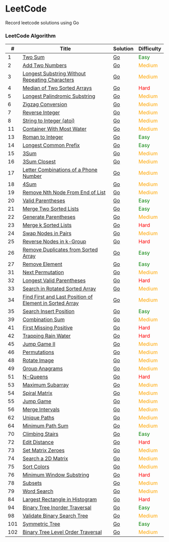 # LeetCode

Record leetcode solutions using Go

### LeetCode Algorithm

| #   | Title                                                                                                                                            | Solution                                                                                                        | Difficulty                       |
|-----|--------------------------------------------------------------------------------------------------------------------------------------------------|-----------------------------------------------------------------------------------------------------------------|----------------------------------|
| 1   | [Two Sum](https://leetcode.cn/problems/two-sum/)                                                                                                 | [Go](./alg/go/twoSum/twoSum.go)                                                                                 | <font color=green>Easy</font>    |
| 2   | [Add Two Numbers](https://leetcode.cn/problems/add-two-numbers/)                                                                                 | [Go](./alg/go/addTwoNumbers/addTwoNumbers.go)                                                                   | <font color=orange>Medium</font> |
| 3   | [Longest Substring Without Repeating Characters](https://leetcode.cn/problems/longest-substring-without-repeating-characters/)                   | [Go](./alg/go/longestSubstringWithoutRepeatingCharacters/longestSubstringWithoutRepeatingCharacters.go)         | <font color=orange>Medium</font> |
| 4   | [Median of Two Sorted Arrays](https://leetcode.cn/problems/median-of-two-sorted-arrays/)                                                         | [Go](./alg/go/medianOfTwoSortedArrays/medianOfTwoSortedArrays.go)                                               | <font color=red>Hard</font>      |
| 5   | [Longest Palindromic Substring](https://leetcode.cn/problems/longest-palindromic-substring/)                                                     | [Go](./alg/go/longestPalindromicSubstring/longestPalindromicSubstring.2.go)                                     | <font color=orange>Medium</font> |
| 6   | [Zigzag Conversion](https://leetcode.cn/problems/zigzag-conversion/)                                                                             | [Go](./alg/go/zigzagConversion/zigzagConversion.go)                                                             | <font color=orange>Medium</font> |
| 7   | [Reverse Integer](https://leetcode.cn/problems/reverse-integer/)                                                                                 | [Go](./alg/go/reverseInteger/reverseInteger.go)                                                                 | <font color=orange>Medium</font> |
| 8   | [String to Integer (atoi)](https://leetcode.cn/problems/string-to-integer-atoi/)                                                                 | [Go](./alg/go/stringToIntegerAtoi/stringToIntegerAtoi.go)                                                       | <font color=orange>Medium</font> |
| 11  | [Container With Most Water](https://leetcode.cn/problems/container-with-most-water/)                                                             | [Go](./alg/go/containerWithMostWater/containerWithMostWater.go)                                                 | <font color=orange>Medium</font> |
| 13  | [Roman to Integer](https://leetcode.cn/problems/roman-to-integer/)                                                                               | [Go](./alg/go/romanToInteger/romanToInteger2.go)                                                                | <font color=green>Easy</font>    |
| 14  | [Longest Common Prefix](https://leetcode.cn/problems/longest-common-prefix/)                                                                     | [Go](./alg/go/longestCommonPrefix/longestCommonPrefix2.go)                                                      | <font color=green>Easy</font>    |
| 15  | [3Sum](https://leetcode.cn/problems/3sum/)                                                                                                       | [Go](./alg/go/3Sum/3Sum.go)                                                                                     | <font color=orange>Medium</font> |
| 16  | [3Sum Closest](https://leetcode.cn/problems/3sum-closest/)                                                                                       | [Go](./alg/go/3sumClosest/3sumClosest.go)                                                                       | <font color=orange>Medium</font> |
| 17  | [Letter Combinations of a Phone Number](https://leetcode.cn/problems/letter-combinations-of-a-phone-number/)                                     | [Go](./alg/go/letterCombinationsOfAPhoneNumber/letterCombinationsOfAPhoneNumber2.go)                            | <font color=orange>Medium</font> |
| 18  | [4Sum](https://leetcode.cn/problems/4sum/)                                                                                                       | [Go](./alg/go/4sum/4sum.go)                                                                                     | <font color=orange>Medium</font> |
| 19  | [Remove Nth Node From End of List](https://leetcode.cn/problems/remove-nth-node-from-end-of-list/)                                               | [Go](./alg/go/removeNthNodeFromEndOfList/removeNthNodeFromEndOfList.go)                                         | <font color=orange>Medium</font> |
| 20  | [Valid Parentheses](https://leetcode.cn/problems/valid-parentheses/)                                                                             | [Go](./alg/go/validParentheses/validParentheses.go)                                                             | <font color=green>Easy</font>    |
| 21  | [Merge Two Sorted Lists](https://leetcode.cn/problems/merge-two-sorted-lists/)                                                                   | [Go](./alg/go/mergeTwoSortedLists/mergeTwoSortedLists.go)                                                       | <font color=green>Easy</font>    |
| 22  | [Generate Parentheses](https://leetcode.cn/problems/generate-parentheses/)                                                                       | [Go](./alg/go/generateParentheses/generateParentheses.go)                                                       | <font color=orange>Medium</font> |
| 23  | [Merge k Sorted Lists](https://leetcode.cn/problems/merge-k-sorted-lists/)                                                                       | [Go](./alg/go/mergeKSortedLists/mergeKSortedLists.go)                                                           | <font color=red>Hard</font>      |
| 24  | [Swap Nodes in Pairs](https://leetcode.cn/problems/swap-nodes-in-pairs/)                                                                         | [Go](./alg/go/swapNodesInPairs/swapNodesInPairs.go)                                                             | <font color=orange>Medium</font> |
| 25  | [Reverse Nodes in k-Group](https://leetcode.cn/problems/reverse-nodes-in-k-group/)                                                               | [Go](./alg/go/reverseNodesInKGroup/reverseNodesInKGroup.go)                                                     | <font color=red>Hard</font>      |
| 26  | [Remove Duplicates from Sorted Array](https://leetcode.cn/problems/remove-duplicates-from-sorted-array/)                                         | [Go](./alg/go/removeDuplicatesFromSortedArray/removeDuplicatesFromSortedArray2.go)                              | <font color=green>Easy</font>    |
| 27  | [Remove Element](https://leetcode.cn/problems/remove-element/)                                                                                   | [Go](./alg/go/removeElement/removeElement.go)                                                                   | <font color=green>Easy</font>    |
| 31  | [Next Permutation](https://leetcode.cn/problems/next-permutation/)                                                                               | [Go](./alg/go/nextPermutation/nextPermutation.go)                                                               | <font color=orange>Medium</font> |
| 32  | [Longest Valid Parentheses](https://leetcode.cn/problems/longest-valid-parentheses/)                                                             | [Go](./alg/go/longestValidParentheses/longestValidParentheses.go)                                               | <font color=red>Hard</font>      |
| 33  | [Search in Rotated Sorted Array](https://leetcode.cn/problems/search-in-rotated-sorted-array/)                                                   | [Go](./alg/go/searchInRotatedSortedArray/searchInRotatedSortedArray.go)                                         | <font color=orange>Medium</font> |
| 34  | [Find First and Last Position of Element in Sorted Array](https://leetcode.cn/problems/find-first-and-last-position-of-element-in-sorted-array/) | [Go](./alg/go/findFirstAndLastPositionOfElementInSortedArray/findFirstAndLastPositionOfElementInSortedArray.go) | <font color=orange>Medium</font> |
| 35  | [Search Insert Position](https://leetcode.cn/problems/search-insert-position/)                                                                   | [Go](./alg/go/searchInsertPosition/searchInsertPosition.go)                                                     | <font color=green>Easy</font>    |
| 39  | [Combination Sum](https://leetcode.cn/problems/combination-sum/)                                                                                 | [Go](./alg/go/combinationSum/combinationSum.go)                                                                 | <font color=orange>Medium</font> |
| 41  | [First Missing Positive](https://leetcode.cn/problems/first-missing-positive/)                                                                   | [Go](./alg/go/firstMissingPositive/firstMissingPositive.go)                                                     | <font color=red>Hard</font>      |
| 42  | [Trapping Rain Water](https://leetcode.cn/problems/trapping-rain-water/)                                                                         | [Go](./alg/go/trappingRainWater/trappingRainWater.go)                                                           | <font color=red>Hard</font>      |
| 45  | [Jump Game II](https://leetcode.cn/problems/jump-game-ii/)                                                                                       | [Go](./alg/go/jumpGameIi/jumpGameIi.go)                                                                         | <font color=orange>Medium</font> |
| 46  | [Permutations](https://leetcode.cn/problems/permutations/)                                                                                       | [Go](./alg/go/permutations/permutations.go)                                                                     | <font color=orange>Medium</font> |
| 48  | [Rotate Image](https://leetcode.cn/problems/rotate-image/)                                                                                       | [Go](./alg/go/rotateImage/rotateImage.go)                                                                       | <font color=orange>Medium</font> |
| 49  | [Group Anagrams](https://leetcode.cn/problems/group-anagrams/)                                                                                   | [Go](./alg/go/groupAnagrams/groupAnagrams.go)                                                                   | <font color=orange>Medium</font> |
| 51  | [N-Queens](https://leetcode.cn/problems/n-queens/)                                                                                               | [Go](./alg/go/nQueens/nQueens.go)                                                                               | <font color=red>Hard</font>      |
| 53  | [Maximum Subarray](https://leetcode.cn/problems/maximum-subarray/)                                                                               | [Go](./alg/go/maximumSubarray/maximumSubarray.go)                                                               | <font color=orange>Medium</font> |
| 54  | [Spiral Matrix](https://leetcode.cn/problems/spiral-matrix/)                                                                                     | [Go](./alg/go/spiralMatrix/spiralMatrix.go)                                                                     | <font color=orange>Medium</font> |
| 55  | [Jump Game](https://leetcode.cn/problems/jump-game/)                                                                                             | [Go](./alg/go/jumpGame/jumpGame.go)                                                                             | <font color=orange>Medium</font> |
| 56  | [Merge Intervals](https://leetcode.cn/problems/merge-intervals/)                                                                                 | [Go](./alg/go/mergeIntervals/mergeIntervals2.go)                                                                | <font color=orange>Medium</font> |
| 62  | [Unique Paths](https://leetcode.cn/problems/unique-paths/)                                                                                       | [Go](./alg/go/uniquePaths/uniquePaths.go)                                                                       | <font color=orange>Medium</font> |
| 64  | [Minimum Path Sum](https://leetcode.cn/problems/minimum-path-sum/)                                                                               | [Go](./alg/go/minimumPathSum/minimumPathSum.go)                                                                 | <font color=orange>Medium</font> |
| 70  | [Climbing Stairs](https://leetcode.cn/problems/climbing-stairs/)                                                                                 | [Go](./alg/go/climbingStairs/climbingStairs.go)                                                                 | <font color=green>Easy</font>    |
| 72  | [Edit Distance](https://leetcode.cn/problems/edit-distance/)                                                                                     | [Go](./alg/go/editDistance/editDistance.go)                                                                     | <font color=red>Hard</font>      |
| 73  | [Set Matrix Zeroes](https://leetcode.cn/problems/set-matrix-zeroes/)                                                                             | [Go](./alg/go/setMatrixZeroes/setMatrixZeroes.go)                                                               | <font color=orange>Medium</font> |
| 74  | [Search a 2D Matrix](https://leetcode.cn/problems/search-a-2d-matrix/)                                                                           | [Go](./alg/go/searchA2DMatrix/searchA2DMatrix.go)                                                               | <font color=orange>Medium</font> |
| 75  | [Sort Colors](https://leetcode.cn/problems/sort-colors/)                                                                                         | [Go](./alg/go/sortColors/sortColors.go)                                                                         | <font color=orange>Medium</font> |
| 76  | [Minimum Window Substring](https://leetcode.cn/problems/minimum-window-substring/)                                                               | [Go](./alg/go/minimumWindowSubstring/minimumWindowSubstring.go)                                                 | <font color=red>Hard</font>      |
| 78  | [Subsets](https://leetcode.cn/problems/subsets/)                                                                                                 | [Go](./alg/go/subsets/subsets.go)                                                                               | <font color=orange>Medium</font> |
| 79  | [Word Search](https://leetcode.cn/problems/word-search/)                                                                                         | [Go](./alg/go/wordSearch/wordSearch.go)                                                                         | <font color=orange>Medium</font> |
| 84  | [Largest Rectangle in Histogram](https://leetcode.cn/problems/largest-rectangle-in-histogram/)                                                   | [Go](./alg/go/largestRectangleInHistogram/largestRectangleInHistogram.go)                                       | <font color=red>Hard</font>      |
| 94  | [Binary Tree Inorder Traversal](https://leetcode.cn/problems/binary-tree-inorder-traversal/)                                                     | [Go](./alg/go/binaryTreeInorderTraversal/binaryTreeInorderTraversal.go)                                         | <font color=green>Easy</font>    |
| 98  | [Validate Binary Search Tree](https://leetcode.cn/problems/validate-binary-search-tree/)                                                         | [Go](./alg/go/validateBinarySearchTree/validateBinarySearchTree.go)                                             | <font color=orange>Medium</font> |
| 101 | [Symmetric Tree](https://leetcode.cn/problems/symmetric-tree/)                                                                                   | [Go](./alg/go/symmetricTree/symmetricTree.go)                                                                   | <font color=green>Easy</font>    |
| 102 | [Binary Tree Level Order Traversal](https://leetcode.cn/problems/binary-tree-level-order-traversal/)                                             | [Go](./alg/go/binaryTreeLevelOrderTraversal/binaryTreeLevelOrderTraversal.go)                                   | <font color=orange>Medium</font> |
